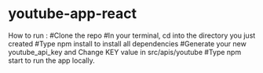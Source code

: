 # youtube-app-react

How to run : 
#Clone the repo
#In your terminal, cd into the directory you just created
#Type npm install to install all dependencies
#Generate your new youtube_api_key and Change KEY value in src/apis/youtube 
#Type npm start to run the app locally.
